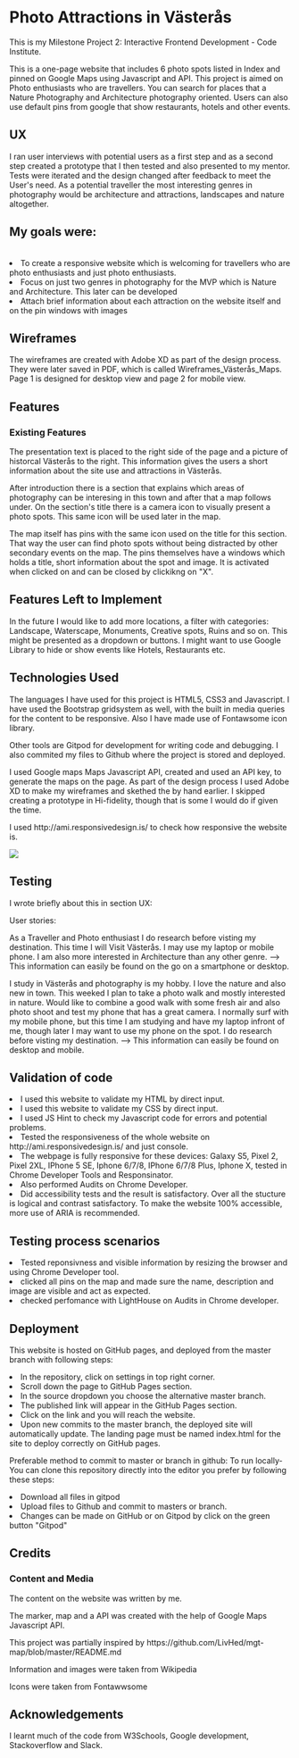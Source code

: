 <h1>Photo Attractions in Västerås</h1>
<p>This is my Milestone Project 2: Interactive Frontend Development - Code Institute.</p>

<p>This is a one-page website that includes 6 photo spots listed in Index and pinned on Google Maps using Javascript and API. This project is aimed on Photo enthusiasts who are travellers. You can search for places that a Nature Photography and Architecture photography oriented. Users can also use default pins from google that show restaurants, hotels and other events.</p>

<h2>UX</h2>
<p>I ran user interviews with potential users as a first step and as a second step created a prototype that I then tested and also presented to my mentor. Tests were iterated and the design changed after feedback to meet the User's need. As a potential traveller the most interesting genres in photography would be architecture and attractions, landscapes and nature altogether.</p> 

<h2>My goals were:</h2><br>
<li> To create a responsive website which is welcoming for travellers who are photo enthusiasts and just photo enthusiasts.</li>
<li> Focus on just two genres in photography for the MVP which is Nature and Architecture. This later can be developed</li>
<li> Attach brief information about each attraction on the website itself and on the pin windows with images</li>

<h2>Wireframes</h2>
<p>The wireframes are created with Adobe XD as part of the design process. They were later saved in PDF, which is called Wireframes_Västerås_Maps. Page 1 is designed for desktop view and page 2 for mobile view.</p>

<h2>Features</h2>
<h3>Existing Features</h3>
<p>The presentation text is placed to the right side of the page and a picture of historcal Västerås to the right. This information gives the users a short information about the site use and attractions in Västerås. </p>

<p>After introduction there is a section that explains which areas of photography can be interesing in this town and after that a map follows under. On the section's title there is a camera icon to visually present a photo spots. This same icon will be used later in the map.</p>

<p>The map itself has pins with the same icon used on the title for this section. That way the user can find photo spots without being distracted by other secondary events on the map. The pins themselves have a windows which holds a title, short information about the spot and image. It is activated when clicked on and can be closed by clickikng on "X".</p>

<h2>Features Left to Implement</h2>
<p>In the future I would like to add more locations, a filter with categories: Landscape, Waterscape, Monuments, Creative spots, Ruins and so on. This might be presented as a dropdown or buttons. I might want to use Google Library to hide or show events like Hotels, Restaurants etc.</p>

<h2>Technologies Used</h2>
<p>The languages I have used for this project is HTML5, CSS3 and Javascript. I have used the Bootstrap gridsystem as well, with the built in media queries for the content to be responsive. Also I have made use of Fontawsome icon library.</p>

<p>Other tools are Gitpod for development for writing code and debugging. I also commited my files to Github where the project is stored and deployed.</p>

<p>I used Google maps Maps Javascript API, created and used an API key, to generate the maps on the page.
As part of the design process I used Adobe XD to make my wireframes and skethed the by hand earlier. I skipped creating a prototype in Hi-fidelity, though that is some I would do if given the time.</p>
  
<p>I used http://ami.responsivedesign.is/ to check how responsive the website is.</p>
<img src="https://github.com/VictoriaBC/vasterasmaps-2/blob/master/Screen%20Shot%202020-03-08%20at%2014.13.50.png">

<h2>Testing</h2>
<p>I wrote briefly about this in section UX:</p>

<p>User stories:</p>
<p>As a Traveller and Photo enthusiast I do research before visting my destination. This time I will Visit Västerås. I may use my laptop or mobile phone. I am also more interested in Architecture than any other genre. --> This information can easily be found on the go on a smartphone or desktop.</p>

<p>I study in Västerås and photography is my hobby. I love the nature and also new in town. This weeked I plan to take a photo walk and mostly interested in nature. Would like to combine a good walk with some fresh air and also photo shoot and test my phone that has a great camera. I normally surf with my mobile phone, but this time I am studying and have my laptop infront of me, though later I may want to use my phone on the spot. I do research before visting my destination. --> This information can easily be found on desktop and mobile.</p>

<h2>Validation of code</h2>
<li>I used this website to validate my HTML by direct input.</li>
<li>I used this website to validate my CSS by direct input.</li>
<li>I used JS Hint to check my Javascript code for errors and potential problems.</li>
<li>Tested the responsiveness of the whole website on http://ami.responsivedesign.is/ and just console. </li>
<li>The webpage is fully responsive for these devices: Galaxy S5, Pixel 2, Pixel 2XL, IPhone 5 SE, Iphone 6/7/8, IPhone 6/7/8 Plus, Iphone X, tested in Chrome Developer Tools and Responsinator. </li>
<li>Also performed Audits on Chrome Developer.</li>
<li>Did accessibility tests and the result is satisfactory. Over all the stucture is logical and contrast satisfactory. To make the website 100% accessible, more use of ARIA is recommended.</li>

<h2>Testing process scenarios</h2>
<li>Tested reponsivness and visible information by resizing the browser and using Chrome Developer tool.</li>
<li>clicked all pins on the map and made sure the name, description and image are visible and act as expected.</li> 
<li>checked perfomance with LightHouse on Audits in Chrome developer.</li>


<h2>Deployment</h2>
<p>This website is hosted on GitHub pages, and deployed from the master branch with following steps:</p>

<li>In the repository, click on settings in top right corner.</li>
<li>Scroll down the page to GitHub Pages section.</li>
<li>In the source dropdown you choose the alternative master branch.</li>
<li>The published link will appear in the GitHub Pages section.</li>
<li>Click on the link and you will reach the website.</li>
<li>Upon new commits to the master branch, the deployed site will automatically update. The landing page must be named index.html for the site to deploy correctly on GitHub pages.</li>

<p> Preferable method to commit to master or branch in github: To run locally- You can clone this repository directly into the editor you prefer by following these steps:
<li>Download all files in gitpod</li>
<li>Upload files to Github and commit to masters or branch.</li>
<li>Changes can be made on GitHub or on Gitpod by click on the green button "Gitpod"</li></p>

<h2>Credits</h2>
<h3>Content and Media</h3>
<p>The content on the website was written by me.</p>
<p>The marker, map and a API was created with the help of Google Maps Javascript API.</p>
<p>This project was partially inspired by https://github.com/LivHed/mgt-map/blob/master/README.md</p>
<p>Information and images were taken from Wikipedia</p>
<p>Icons were taken from Fontawwsome</p>

<h2>Acknowledgements</h2>
<p>I learnt much of the code from W3Schools, Google development, Stackoverflow and Slack.</p>
